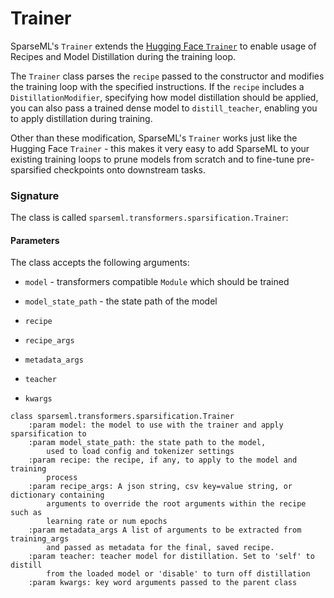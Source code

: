 <!--
Copyright (c) 2021 - present / Neuralmagic, Inc. All Rights Reserved.

Licensed under the Apache License, Version 2.0 (the "License");
you may not use this file except in compliance with the License.
You may obtain a copy of the License at

   http://www.apache.org/licenses/LICENSE-2.0

Unless required by applicable law or agreed to in writing,
software distributed under the License is distributed on an "AS IS" BASIS,
WITHOUT WARRANTIES OR CONDITIONS OF ANY KIND, either express or implied.
See the License for the specific language governing permissions and
limitations under the License.
-->

# **Trainer**

SparseML's `Trainer` extends the [Hugging Face `Trainer`](https://huggingface.co/docs/transformers/v4.26.1/en/main_classes/trainer#transformers.Trainer) to enable usage of Recipes and Model Distillation during the training loop.

The `Trainer` class parses the `recipe` passed to the constructor and modifies the training loop with the specified instructions. If the `recipe` includes
a `DistillationModifier`, specifying how model distillation should be applied, you can also pass a trained dense model to `distill_teacher`, enabling
you to apply distillation during training.

Other than these modification, SparseML's `Trainer` works just like the Hugging Face `Trainer` - this makes it very easy to add SparseML to your
existing training loops to prune models from scratch and to fine-tune pre-sparsified checkpoints onto downstream tasks.

### Signature

The class is called `sparseml.transformers.sparsification.Trainer`:

#### Parameters

The class accepts the following arguments:

- `model` - transformers compatible `Module` which should be trained

- `model_state_path` - the state path of the model
- `recipe`
- `recipe_args`
- `metadata_args`
- `teacher`
- `kwargs`

```
class sparseml.transformers.sparsification.Trainer
    :param model: the model to use with the trainer and apply sparsification to
    :param model_state_path: the state path to the model,
        used to load config and tokenizer settings
    :param recipe: the recipe, if any, to apply to the model and training
        process
    :param recipe_args: A json string, csv key=value string, or dictionary containing
        arguments to override the root arguments within the recipe such as
        learning rate or num epochs
    :param metadata_args A list of arguments to be extracted from training_args
        and passed as metadata for the final, saved recipe.
    :param teacher: teacher model for distillation. Set to 'self' to distill
        from the loaded model or 'disable' to turn off distillation
    :param kwargs: key word arguments passed to the parent class
```
